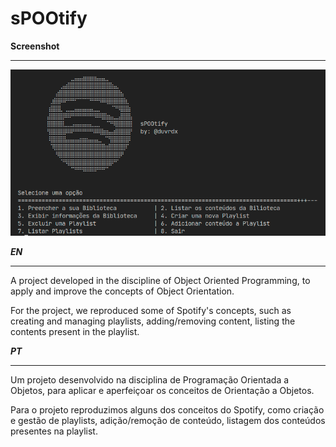 # **sPOOtify**

**Screenshot**
_________________
![screenshot](assets/screenshot_initial.png)

***EN***
_________________
A project developed in the discipline of Object Oriented Programming, to apply and improve the concepts of Object Orientation.

For the project, we reproduced some of Spotify's concepts, such as creating and managing playlists, adding/removing content, listing the contents present in the playlist.

***PT***
_________________
Um projeto desenvolvido na disciplina de Programação Orientada a Objetos, para aplicar e aperfeiçoar os conceitos de Orientação a Objetos.

Para o projeto reproduzimos alguns dos conceitos do Spotify, como criação e gestão de playlists, adição/remoção de conteúdo, listagem dos conteúdos presentes na playlist.